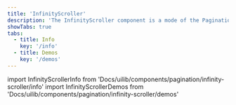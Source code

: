 ```yaml
---
title: 'InfinityScroller'
description: 'The InfinityScroller component is a mode of the Pagination component which loads content continuously as the user scrolls down the page.'
showTabs: true
tabs:
  - title: Info
    key: '/info'
  - title: Demos
    key: '/demos'
---
```


import InfinityScrollerInfo from 'Docs/uilib/components/pagination/infinity-scroller/info'
import InfinityScrollerDemos from 'Docs/uilib/components/pagination/infinity-scroller/demos'

<InfinityScrollerInfo />
<InfinityScrollerDemos />
